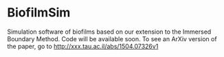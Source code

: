 BiofilmSim
==========

Simulation software of biofilms based on our extension to the Immersed Boundary Method. Code will be available soon. To see an ArXiv version of the paper, go to http://xxx.tau.ac.il/abs/1504.07326v1

